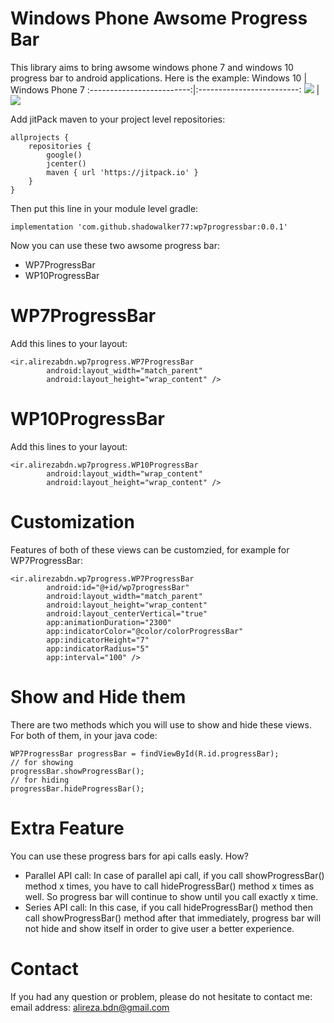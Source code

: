 # Windows Phone Awsome Progress Bar
This library aims to bring awsome windows phone 7 and windows 10 progress bar to android applications. Here is the example:
Windows 10             |  Windows Phone 7
:-------------------------:|:-------------------------:
![](https://github.com/shadowalker77/wp7progressbar/raw/master/ScreenShots/wp10.gif)  |  ![](https://github.com/shadowalker77/wp7progressbar/raw/master/ScreenShots/wp7.gif)

Add jitPack maven to your project level repositories:
```
allprojects {
    repositories {
        google()
        jcenter()
        maven { url 'https://jitpack.io' }
    }
}
```
Then put this line in your module level gradle:
```
implementation 'com.github.shadowalker77:wp7progressbar:0.0.1'
```
Now you can use these two awsome progress bar:

  - WP7ProgressBar
  - WP10ProgressBar

# WP7ProgressBar
Add this lines to your layout:
```
<ir.alirezabdn.wp7progress.WP7ProgressBar
        android:layout_width="match_parent"
        android:layout_height="wrap_content" />
```
# WP10ProgressBar
Add this lines to your layout:
```
<ir.alirezabdn.wp7progress.WP10ProgressBar
        android:layout_width="wrap_content"
        android:layout_height="wrap_content" />
```
# Customization
Features of both of these views can be customzied, for example for WP7ProgressBar:
```
<ir.alirezabdn.wp7progress.WP7ProgressBar
        android:id="@+id/wp7progressBar"
        android:layout_width="match_parent"
        android:layout_height="wrap_content"
        android:layout_centerVertical="true"
        app:animationDuration="2300"
        app:indicatorColor="@color/colorProgressBar"
        app:indicatorHeight="7"
        app:indicatorRadius="5"
        app:interval="100" />
```
# Show and Hide them
There are two methods which you will use to show and hide these views. For both of them, in your java code:
```
WP7ProgressBar progressBar = findViewById(R.id.progressBar);
// for showing
progressBar.showProgressBar();
// for hiding
progressBar.hideProgressBar();
```
# Extra Feature
You can use these progress bars for api calls easly. How? 

   - Parallel API call:
In case of parallel api call, if you call showProgressBar() method x times, you have to call hideProgressBar() method x times as well. So progress bar will continue to show until you call exactly x time.
   - Series API call:
In this case, if you call hideProgressBar() method then call showProgressBar() method after that immediately, progress bar will not hide and show itself in order to give user a better experience.
# Contact
If you had any question or problem, please do not hesitate to contact me:
email address: alireza.bdn@gmail.com
